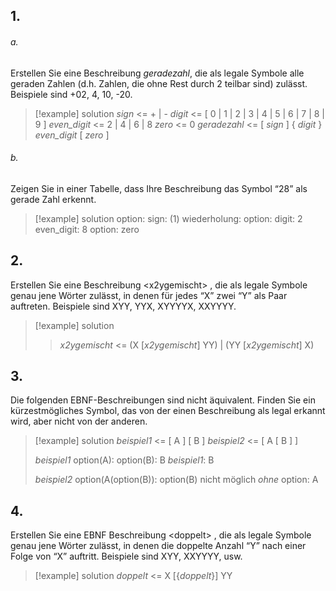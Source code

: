 
## 1.
###### a.
Erstellen Sie eine Beschreibung *geradezahl*, die als legale Symbole alle geraden Zahlen (d.h. Zahlen, die ohne Rest durch 2 teilbar sind) zulässt. Beispiele sind +02, 4, 10, -20.

>[!example] solution
>*sign* <= + | -
>*digit* <= \[ 0 | 1 | 2 | 3 | 4 | 5 | 6 | 7 | 8 | 9 ]
>*even_digit* <= 2 | 4 | 6 | 8
>*zero* <= 0
>*geradezahl* <= \[ *sign* ] { *digit* } *even_digit* \[ *zero* ]

###### b.
Zeigen Sie in einer Tabelle, dass Ihre Beschreibung das Symbol “28” als gerade Zahl erkennt.

>[!example] solution
>option: sign:
>(1) wiederholung: option: digit: 2
>even_digit: 8
>option: zero



## 2.
Erstellen Sie eine Beschreibung \<x2ygemischt\> , die als legale Symbole genau jene Wörter zulässt, in denen für jedes “X” zwei “Y” als Paar auftreten. Beispiele sind XYY, YYX, XYYYYX, XXYYYY.

>[!example] solution
>>*x2ygemischt* <= (X \[*x2ygemischt*] YY) | (YY \[*x2ygemischt*] X)



## 3.
Die folgenden EBNF-Beschreibungen sind nicht äquivalent. Finden Sie ein kürzestmögliches Symbol, das von der einen Beschreibung als legal erkannt wird, aber nicht von der anderen.
>[!example] solution
>*beispiel1* <= [ A ] [ B ]
>*beispiel2* <= [ A [ B ] ]
>
>*beispiel1*
>option(A):
>option(B): B
>*beispiel1*: B
>
>*beispiel2*
>option(A(option(B)):
>option(B) nicht möglich *ohne* option: A



## 4.
Erstellen Sie eine EBNF Beschreibung \<doppelt\> , die als legale Symbole genau jene Wörter zulässt, in denen die doppelte Anzahl “Y” nach einer Folge von “X” auftritt. Beispiele sind XYY, XXYYYY, usw.

>[!example] solution
>*doppelt* <= X \[{*doppelt*}] YY
